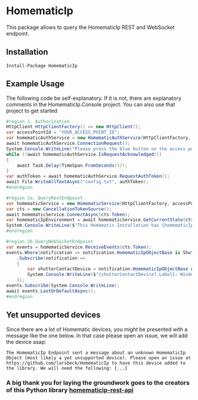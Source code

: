 # HomematicIp
This package allows to query the HomematicIp REST and WebSocket endpoint.
## Installation
`Install-Package HomematicIp`
## Example Usage
The following code be self-explanatory. If it is not, there are explanatory comments in the HomematicIp.Console project. You can also use that project to get started
```csharp
#region 1. Authorization
HttpClient HttpClientFactory() => new HttpClient();
var accessPointId = "YOUR_ACCESS_POINT_ID";
var homematicAuthService = new HomematicAuthService(HttpClientFactory, accessPointId, "YOUR_PIN", "MyHomematicApp");
await homematicAuthService.ConnectionRequest();
System.Console.WriteLine("Please press the blue button on the access point.");
while (!await homematicAuthService.IsRequestAcknowledged())
{
    await Task.Delay(TimeSpan.FromSeconds(1));
}
var authToken = await homematicAuthService.RequestAuthToken();
await File.WriteAllTextAsync("config.txt", authToken);
#endregion

#region 2a. QueryRestEndpoint
var homematicService = new HomematicService(HttpClientFactory, accessPointId, authToken, new ClientWebSocket());
var cts = new CancellationTokenSource();
await homematicService.ConnectAsync(cts.Token);
var homematicIpEnvironment = await homematicService.GetCurrentState(cts.Token);
System.Console.WriteLine($"This Homematic Installation has {homematicIpEnvironment.Clients.Count} connected Clients.");
#endregion

#region 2b.QueryWebSocketEndpoint
var events = homematicService.ReceiveEvents(cts.Token);
events.Where(notification => notification.HomematicIpObjectBase is ShutterContactDevice)
    .Subscribe(notification =>
    {
        var shutterContactDevice = notification.HomematicIpObjectBase as ShutterContactDevice;
        System.Console.WriteLine($"{shutterContactDevice?.Label}: WindowState={shutterContactDevice?.WindowState}");
    });
events.Subscribe(System.Console.WriteLine);
await events.LastOrDefaultAsync();
#endregion
```
## Yet unsupported devices
Since there are a lot of Homematic devices, you might be presented with a message like the one below. In that case please open an issue, we will add the device asap:

`The HomematicIp Endpoint sent a message about an unknown HomematicIp Object (most likely a yet unsupported device). Please open an issue at https://github.com/larsbeck/HomematicIp to have this device added to the library. We will need the following: {...}`

### A big thank you for laying the groundwork goes to the creators of this Python library [homematicip-rest-api](https://github.com/coreGreenberet/homematicip-rest-api)
